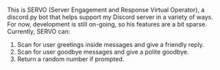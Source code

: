 This is SERVO (Server Engagement and Response Virtual Operator), a discord.py bot that helps support my Discord server in a variety of ways. For now, development is still on-going, so his features are a bit sparse. Currently, SERVO can:

1. Scan for user greetings inside messages and give a friendly reply.
2. Scan for user goodbye messages and give a polite goodbye.
3. Return a random number if prompted.
   

